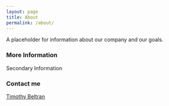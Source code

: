 ```yaml
---
layout: page
title: About
permalink: /about/
---
```


A placeholder for information about our company and our goals.

### More Information

Secondary Information

### Contact me

[Timothy Beltran](mailto:timothybeltran515@gmail.com)